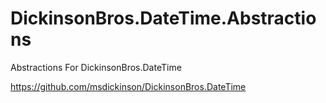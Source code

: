 # DickinsonBros.DateTime.Abstractions

Abstractions For DickinsonBros.DateTime

https://github.com/msdickinson/DickinsonBros.DateTime
